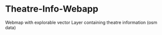 # Theatre-Info-Webapp
Webmap with explorable vector Layer containing theatre information (osm data)
